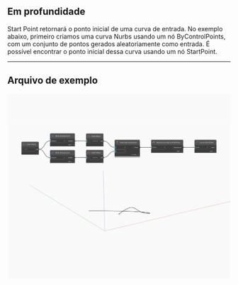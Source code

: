 ## Em profundidade
Start Point retornará o ponto inicial de uma curva de entrada. No exemplo abaixo, primeiro criamos uma curva Nurbs usando um nó ByControlPoints, com um conjunto de pontos gerados aleatoriamente como entrada. É possível encontrar o ponto inicial dessa curva usando um nó StartPoint.
___
## Arquivo de exemplo

![StartPoint](./Autodesk.DesignScript.Geometry.Curve.StartPoint_img.jpg)

